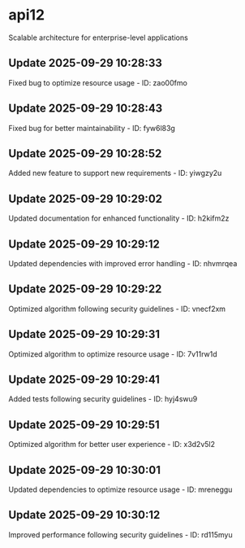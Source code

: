 # api12
Scalable architecture for enterprise-level applications

## Update 2025-09-29 10:28:33
Fixed bug to optimize resource usage - ID: zao00fmo


## Update 2025-09-29 10:28:43
Fixed bug for better maintainability - ID: fyw6l83g


## Update 2025-09-29 10:28:52
Added new feature to support new requirements - ID: yiwgzy2u


## Update 2025-09-29 10:29:02
Updated documentation for enhanced functionality - ID: h2kifm2z


## Update 2025-09-29 10:29:12
Updated dependencies with improved error handling - ID: nhvmrqea


## Update 2025-09-29 10:29:22
Optimized algorithm following security guidelines - ID: vnecf2xm


## Update 2025-09-29 10:29:31
Optimized algorithm to optimize resource usage - ID: 7v11rw1d


## Update 2025-09-29 10:29:41
Added tests following security guidelines - ID: hyj4swu9


## Update 2025-09-29 10:29:51
Optimized algorithm for better user experience - ID: x3d2v5l2


## Update 2025-09-29 10:30:01
Updated dependencies to optimize resource usage - ID: mreneggu


## Update 2025-09-29 10:30:12
Improved performance following security guidelines - ID: rd115myu

